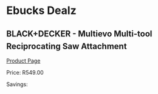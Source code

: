 
# Ebucks Dealz
## BLACK+DECKER - Multievo Multi-tool Reciprocating Saw Attachment
[Product Page](https://www.ebucks.com/web/shop/productSelected.do?prodId=1152970033&catId=717342768)

Price: R549.00

Savings: 


	